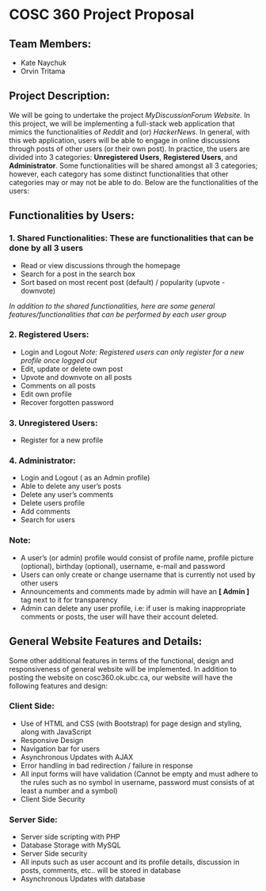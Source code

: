 # COSC 360 Project Proposal

## Team Members:
- Kate Naychuk
- Orvin Tritama

## Project Description:
We will be going to undertake the project *MyDiscussionForum Website*. In this project, we will be implementing a full-stack web application that mimics the functionalities of *Reddit* and (or) *HackerNews*. In general, with this web application, users will be able to engage in online discussions through posts of other users (or their own post). In practice, the users are divided into 3 categories: **Unregistered Users**, **Registered Users**, and **Administrator**. Some functionalities will be shared amongst all 3 categories; however, each category has some distinct functionalities that other categories may or may not be able to do. Below are the functionalities of the users: 

## Functionalities by Users:
### 1. Shared Functionalities: These are functionalities that can be done by all 3 users
- Read or view discussions through the homepage
- Search for a post in the search box
- Sort based on most recent post (default) / popularity (upvote - downvote)

*In addition to the shared functionalities, here are some general features/functionalities that can be performed by each user group*

### 2. Registered Users:
- Login and Logout
*Note: Registered users can only register for a new profile once logged out* 
- Edit, update or delete own post
- Upvote and downvote on all posts
- Comments on all posts
- Edit own profile 
- Recover forgotten password

### 3. Unregistered Users:
- Register for a new profile

### 4. Administrator:
- Login and Logout ( as an Admin profile)
- Able to delete any user’s posts
- Delete any user’s comments
- Delete users profile
- Add comments 
- Search for users

### Note: 
- A user’s (or admin) profile would consist of profile name, profile picture (optional), birthday (optional), username, e-mail and password
- Users can only create or change username that is currently not used by other users
- Announcements and comments made by admin will have an **[ Admin ]** tag next to it for transparency
- Admin can delete any user profile, i.e: if user is making inappropriate comments or posts, the user will have their account deleted.

## General Website Features and Details:
Some other additional features in terms of the functional, design and responsiveness of general website will be implemented. In addition to posting the website on cosc360.ok.ubc.ca, our website will have the following features and design:

### Client Side:
- Use of HTML and CSS (with Bootstrap) for page design and styling, along with JavaScript
- Responsive Design
- Navigation bar for users
- Asynchronous Updates with AJAX
- Error handling in bad redirection / failure in response
- All input forms will have validation (Cannot be empty and must adhere to the rules such as no symbol in username, password must consists of at least a number and a symbol)
- Client Side Security

### Server Side:
- Server side scripting with PHP
- Database Storage with MySQL
- Server Side security
- All inputs such as user account and its profile details, discussion in posts, comments, etc.. will be stored in database
- Asynchronous Updates with database
